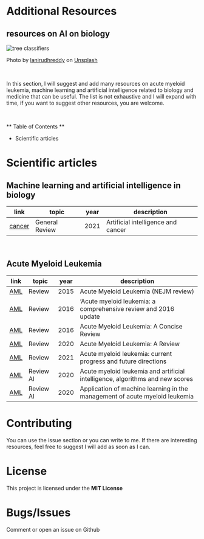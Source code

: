 # Additional Resources
## resources on AI on biology

![tree classifiers](https://github.com/SalvatoreRa/tutorial/blob/main/images/anirudh-YQYacLW8o2U-unsplash.jpg?raw=true)

Photo by [lanirudhreddy](https://unsplash.com/@lanirudhreddy) on [Unsplash](https://unsplash.com/)

&nbsp;

In this section, I will suggest and add many resources on acute myeloid leukemia, machine learning and artificial intelligence related to biology and medicine that can be useful. The list is not exhaustive and I will expand with time, if you want to suggest other resources, you are welcome.

&nbsp;

** Table of Contents **

* Scientific articles


# Scientific articles

## Machine learning and artificial intelligence in biology

| link | topic | year | description |
| --------- | ------ | ------ |------ |
| [cancer](https://www.nature.com/articles/s43018-020-0034-6)| General Review | 2021 |Artificial intelligence and cancer |


&nbsp;

## Acute Myeloid Leukemia

| link | topic | year | description |
| --------- | ------ | ------ |------ |
| [AML](https://www.nejm.org/doi/full/10.1056/nejmra1406184)| Review | 2015 |Acute Myeloid Leukemia (NEJM review)   |
| [AML](https://www.nature.com/articles/bcj201650)| Review | 2016 |‘Acute myeloid leukemia: a comprehensive review and 2016 update |
| [AML](https://pubmed.ncbi.nlm.nih.gov/26959069/)| Review | 2016 |Acute Myeloid Leukemia: A Concise Review  |
| [AML](https://pubmed.ncbi.nlm.nih.gov/32236160/)| Review | 2020 |Acute Myeloid Leukemia: A Review   |
| [AML](https://www.nature.com/articles/s41408-021-00425-3)| Review | 2021 |Acute myeloid leukemia: current progress and future directions |
| [AML](https://www.ncbi.nlm.nih.gov/pmc/articles/PMC7548395/)| Review AI | 2020 |Acute myeloid leukemia and artificial intelligence, algorithms and new scores |
| [AML](https://ashpublications.org/bloodadvances/article/4/23/6077/474420/Application-of-machine-learning-in-the-management)| Review AI | 2020 |Application of machine learning in the management of acute myeloid leukemia |

# Contributing

You can use the issue section or you can write to me. If there are interesting resources, feel free to suggest I will add as soon as I can.

# License

This project is licensed under the **MIT License** 

# Bugs/Issues

Comment or open an issue on Github
